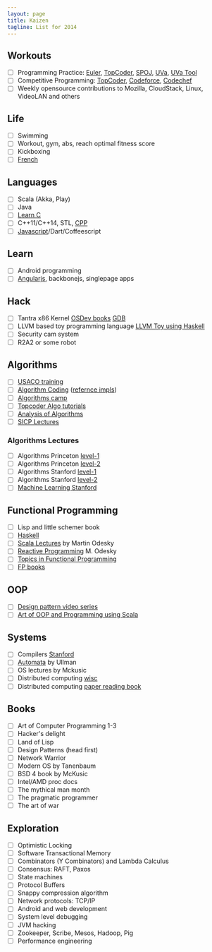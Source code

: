 ```yaml
---
layout: page
title: Kaizen
tagline: List for 2014
---
```



## Workouts

- [ ] Programming Practice: [Euler](http://projecteuler.net/), [TopCoder](http://www.topcoder.com), [SPOJ](http://www.spoj.com/), [UVa](http://uva.onlinejudge.org), [UVa Tool](http://uhunt.felix-halim.net/id/0)
- [ ] Competitive Programming: [TopCoder](http://www.topcoder.com), [Codeforce](http://codeforces.com/), [Codechef](http://codechef.com)
- [ ] Weekly opensource contributions to Mozilla, CloudStack, Linux, VideoLAN and others

## Life

- [ ] Swimming
- [ ] Workout, gym, abs, reach optimal fitness score
- [ ] Kickboxing
- [ ] [French](http://www.duolingo.com/skill/fr/Basics-2/1)

## Languages

- [ ] Scala (Akka, Play)
- [ ] Java
- [ ] [Learn C](http://c.learncodethehardway.org/book/)
- [ ] C++11/C++14, STL, [CPP](http://www.learncpp.com)
- [ ] [Javascript](http://www.codecademy.com/tracks/javascript)/Dart/Coffeescript

## Learn

- [ ] Android programming
- [ ] [Angularjs](https://github.com/jmcunningham/AngularJS-Learning), backbonejs, singlepage apps

## Hack

- [ ] Tantra x86 Kernel [OSDev books](http://wiki.osdev.org/Books) [GDB](http://beej.us/guide/bggdb/)
- [ ] LLVM based toy programming language [LLVM Toy using Haskell](http://www.stephendiehl.com/llvm/)
- [ ] Security cam system
- [ ] R2A2 or some robot

## Algorithms

- [ ] [USACO training](http://train.usaco.org/usacogate)
- [ ] [Algorithm Coding](./algorithms.html) ([refernce impls](https://github.com/kennyledet/Algorithm-Implementations))
- [ ] [Algorithms camp](http://www.youtube.com/watch?v=vZ2Wn6Ly8Ok&playnext=1&list=PL713C10F05D6BB7BF)
- [ ] [Topcoder Algo tutorials](http://community.topcoder.com/tc?module=Static&d1=tutorials&d2=alg_index)
- [ ] [Analysis of Algorithms](https://www.coursera.org/course/aofa)
- [ ] [SICP Lectures](http://ocw.mit.edu/courses/electrical-engineering-and-computer-science/6-001-structure-and-interpretation-of-computer-programs-spring-2005/video-lectures/)

### Algorithms Lectures

- [ ] Algorithms Princeton [level-1](https://class.coursera.org/algs4partI-003/lecture)
- [ ] Algorithms Princeton [level-2](https://class.coursera.org/algs4partII-002/lecture)
- [ ] Algorithms Stanford [level-1](https://class.coursera.org/algo-003/lecture)
- [ ] Algorithms Stanford [level-2](https://class.coursera.org/algo2-2012-001/lecture)
- [ ] [Machine Learning Stanford](https://class.coursera.org/ml-004/lecture)

## Functional Programming

- [ ] Lisp and little schemer book
- [ ] [Haskell](http://www.scs.stanford.edu/11au-cs240h/)
- [ ] [Scala Lectures](https://class.coursera.org/progfun-003/lecture) by Martin Odesky
- [ ] [Reactive Programming](https://class.coursera.org/reactive-001/lecture) M. Odesky
- [ ] [Topics in Functional Programming](http://en.wikipedia.org/wiki/List_of_functional_programming_topics)
- [ ] [FP books](http://alexott.net/en/fp/books/)

## OOP

- [ ] [Design pattern video series](https://www.youtube.com/watch?v=wiQdrH2YpT4&list=PLF206E906175C7E07)
- [ ] [Art of OOP and Programming using Scala](https://www.youtube.com/watch?v=6TJVuuqHxKo&list=PL0B0820169DCF0AD2)

## Systems

- [ ] Compilers [Stanford](https://class.coursera.org/compilers-003/lecture)
- [ ] [Automata](https://class.coursera.org/automata-002/lecture) by Ullman
- [ ] OS lectures by Mckusic
- [ ] Distributed computing [wisc](http://pages.cs.wisc.edu/~cs739-1/ )
- [ ] Distributed computing [paper reading book](http://pdos.csail.mit.edu/dsrg/)

## Books

- [ ] Art of Computer Programming 1-3
- [ ] Hacker's delight
- [ ] Land of Lisp
- [ ] Design Patterns (head first)
- [ ] Network Warrior
- [ ] Modern OS by Tanenbaum
- [ ] BSD 4 book by McKusic
- [ ] Intel/AMD proc docs
- [ ] The mythical man month
- [ ] The pragmatic programmer
- [ ] The art of war

## Exploration

- [ ] Optimistic Locking
- [ ] Software Transactional Memory
- [ ] Combinators (Y Combinators) and Lambda Calculus
- [ ] Consensus: RAFT, Paxos
- [ ] State machines
- [ ] Protocol Buffers
- [ ] Snappy compression algorithm
- [ ] Network protocols: TCP/IP
- [ ] Android and web development
- [ ] System level debugging
- [ ] JVM hacking
- [ ] Zookeeper, Scribe, Mesos, Hadoop, Pig
- [ ] Performance engineering
